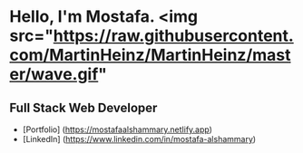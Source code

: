# Hello, I'm Mostafa. <img src="https://raw.githubusercontent.com/MartinHeinz/MartinHeinz/master/wave.gif"

## Full Stack Web Developer

- [Portfolio] (https://mostafaalshammary.netlify.app) 
- [LinkedIn] (https://www.linkedin.com/in/mostafa-alshammary)